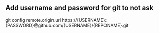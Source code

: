 ## Add username and password for git to not ask

git config remote.origin.url https://{USERNAME}:{PASSWORD}@github.com/{USERNAME}/{REPONAME}.git

